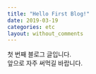 ```yaml
---
title: "Hello First Blog!"
date: 2019-03-19
categories: etc
layout: without_comments
---
```


첫 번째 블로그 글입니다.  
앞으로 자주 써먹길 바랍니다.

